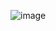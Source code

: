 ![image](https://user-images.githubusercontent.com/31981663/191410510-e91f594c-7e4d-4cfa-b9a3-2375395deeeb.png)
